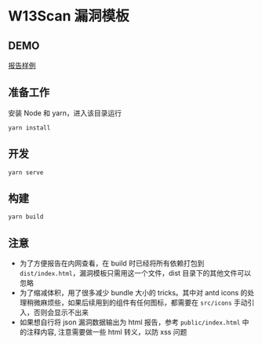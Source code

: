 # W13Scan 漏洞模板

## DEMO

[报告样例](https://i.hacking8.com/static/testphp.vulnweb.html)

## 准备工作

安装 Node 和 yarn，进入该目录运行
```
yarn install
```

## 开发
```
yarn serve
```

## 构建
```
yarn build
```

## 注意

+ 为了方便报告在内网查看，在 build 时已经将所有依赖打包到 `dist/index.html`，漏洞模板只需用这一个文件，dist 目录下的其他文件可以忽略
+ 为了缩减体积，用了很多减少 bundle 大小的 tricks。其中对 antd icons 的处理稍微麻烦些，如果后续用到的组件有任何图标，都需要在 `src/icons` 手动引入，否则会显示不出来
+ 如果想自行将 json 漏洞数据输出为 html 报告，参考 `public/index.html` 中的注释内容, 注意需要做一些 html 转义，以防 xss 问题

